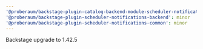 ```yaml
---
'@proberaum/backstage-plugin-catalog-backend-module-scheduler-notifications': minor
'@proberaum/backstage-plugin-scheduler-notifications-backend': minor
'@proberaum/backstage-plugin-scheduler-notifications-common': minor
---
```


Backstage upgrade to 1.42.5
